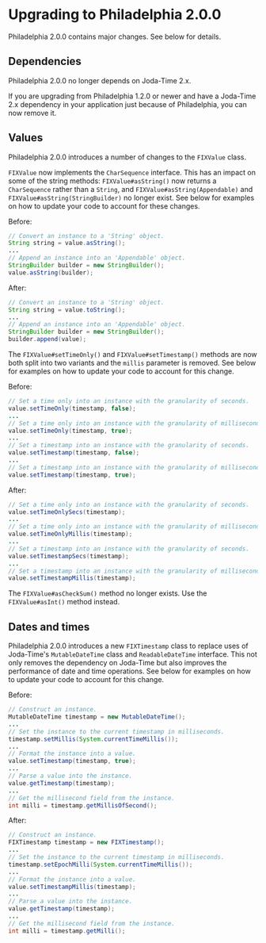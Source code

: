 # Upgrading to Philadelphia 2.0.0

Philadelphia 2.0.0 contains major changes. See below for details.

## Dependencies

Philadelphia 2.0.0 no longer depends on Joda-Time 2.x.

If you are upgrading from Philadelphia 1.2.0 or newer and have a Joda-Time 2.x
dependency in your application just because of Philadelphia, you can now remove
it.

## Values

Philadelphia 2.0.0 introduces a number of changes to the `FIXValue` class.

`FIXValue` now implements the `CharSequence` interface. This has an impact on
some of the string methods: `FIXValue#asString()` now returns a `CharSequence`
rather than a `String`, and `FIXValue#asString(Appendable)` and
`FIXValue#asString(StringBuilder)` no longer exist. See below for examples on
how to update your code to account for these changes.

Before:
```java
// Convert an instance to a 'String' object.
String string = value.asString();
...
// Append an instance into an 'Appendable' object.
StringBuilder builder = new StringBuilder();
value.asString(builder);
```

After:
```java
// Convert an instance to a 'String' object.
String string = value.toString();
...
// Append an instance into an 'Appendable' object.
StringBuilder builder = new StringBuilder();
builder.append(value);
```

The `FIXValue#setTimeOnly()` and `FIXValue#setTimestamp()` methods are now both
split into two variants and the `millis` parameter is removed. See below for
examples on how to update your code to account for this change.

Before:
```java
// Set a time only into an instance with the granularity of seconds.
value.setTimeOnly(timestamp, false);
...
// Set a time only into an instance with the granularity of milliseconds.
value.setTimeOnly(timestamp, true);
...
// Set a timestamp into an instance with the granularity of seconds.
value.setTimestamp(timestamp, false);
...
// Set a timestamp into an instance with the granularity of milliseconds.
value.setTimestamp(timestamp, true);
```

After:
```java
// Set a time only into an instance with the granularity of seconds.
value.setTimeOnlySecs(timestamp);
...
// Set a time only into an instance with the granularity of milliseconds.
value.setTimeOnlyMillis(timestamp);
...
// Set a timestamp into an instance with the granularity of seconds.
value.setTimestampSecs(timestamp);
...
// Set a timestamp into an instance with the granularity of milliseconds.
value.setTimestampMillis(timestamp);
```

The `FIXValue#asCheckSum()` method no longer exists. Use the `FIXValue#asInt()`
method instead.

## Dates and times

Philadelphia 2.0.0 introduces a new `FIXTimestamp` class to replace uses of
Joda-Time's `MutableDateTime` class and `ReadableDateTime` interface. This not
only removes the dependency on Joda-Time but also improves the performance of
date and time operations. See below for examples on how to update your code to
account for this change.

Before:
```java
// Construct an instance.
MutableDateTime timestamp = new MutableDateTime();
...
// Set the instance to the current timestamp in milliseconds.
timestamp.setMillis(System.currentTimeMillis());
...
// Format the instance into a value.
value.setTimestamp(timestamp, true);
...
// Parse a value into the instance.
value.getTimestamp(timestamp);
...
// Get the millisecond field from the instance.
int milli = timestamp.getMillisOfSecond();
```

After:
```java
// Construct an instance.
FIXTimestamp timestamp = new FIXTimestamp();
...
// Set the instance to the current timestamp in milliseconds.
timestamp.setEpochMilli(System.currentTimeMillis());
...
// Format the instance into a value.
value.setTimestampMillis(timestamp);
...
// Parse a value into the instance.
value.getTimestamp(timestamp);
...
// Get the millisecond field from the instance.
int milli = timestamp.getMilli();
```
